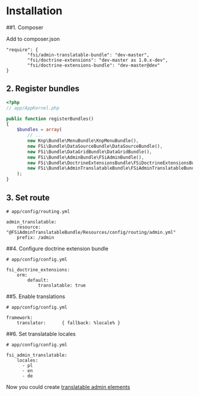 # Installation

##1. Composer

Add to composer.json

```
"require": {
        "fsi/admin-translatable-bundle": "dev-master",
        "fsi/doctrine-extensions": "dev-master as 1.0.x-dev",
        "fsi/doctrine-extensions-bundle": "dev-master@dev"
}
```

## 2. Register bundles

```php
<?php
// app/AppKernel.php

public function registerBundles()
{
    $bundles = array(
        // ...
        new Knp\Bundle\MenuBundle\KnpMenuBundle(),
        new FSi\Bundle\DataSourceBundle\DataSourceBundle(),
        new FSi\Bundle\DataGridBundle\DataGridBundle(),
        new FSi\Bundle\AdminBundle\FSiAdminBundle(),
        new FSi\Bundle\DoctrineExtensionsBundle\FSiDoctrineExtensionsBundle(),
        new FSi\Bundle\AdminTranslatableBundle\FSiAdminTranslatableBundle(),
    );
}
```

## 3. Set route

```
# app/config/routing.yml

admin_translatable:
    resource: "@FSiAdminTranslatableBundle/Resources/config/routing/admin.yml"
    prefix: /admin
```

##4. Configure doctrine extension bundle

```
# app/config/config.yml

fsi_doctrine_extensions:
    orm:
        default:
            translatable: true
```

##5. Enable translations

```
# app/config/config.yml

framework:
    translator:      { fallback: %locale% }
```

##6. Set translatable locales

```
# app/config/config.yml

fsi_admin_translatable:
    locales:
      - pl
      - en
      - de
```

Now you could create [translatable admin elements](Resources/doc/admin_element.md)
